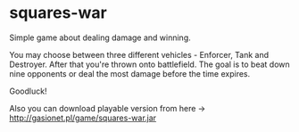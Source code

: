 # squares-war
Simple game about dealing damage and winning.

You may choose between three different vehicles - Enforcer, Tank and Destroyer. After that you're thrown onto battlefield.
The goal is to beat down nine opponents or deal the most damage before the time expires.

Goodluck!

Also you can download playable version from here -> http://gasionet.pl/game/squares-war.jar
